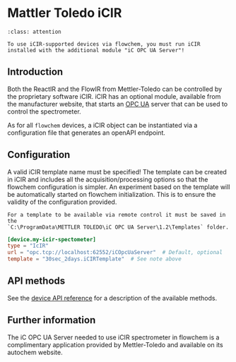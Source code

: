 # Mattler Toledo iCIR
```{admonition} Additional software needed!
:class: attention

To use iCIR-supported devices via flowchem, you must run iCIR installed with the additional module "iC OPC UA Server"!
```
## Introduction
Both the ReactIR and the FlowIR from Mettler-Toledo can be controlled by the proprietary software iCIR.
iCIR has an optional module, available from the manufacturer website, that starts an [OPC UA](https://en.wikipedia.org/wiki/OPC_Unified_Architecture)
server that can be used to control the spectrometer.

As for all `flowchem` devices, a iCIR object can be instantiated via a configuration file that generates an openAPI endpoint.

## Configuration
A valid iCIR template name must be specified!
The template can be created in iCIR and includes all the acquisition/processing options so
that the flowchem configuration is simpler.
An experiment based on the template will be automatically started on flowchem initialization.
This is to ensure the validity of the configuration provided.
```{note}
For a template to be available via remote control it must be saved in the
`C:\ProgramData\METTLER TOLEDO\iC OPC UA Server\1.2\Templates` folder.
```

```toml
[device.my-icir-spectometer]
type = "IcIR"
url = "opc.tcp://localhost:62552/iCOpcUaServer"  # Default, optional
template = "30sec_2days.iCIRTemplate"  # See note above
```


## API methods
See the [device API reference](../../api/icir/api.md) for a description of the available methods.

## Further information
The iC OPC UA Server needed to use iCIR spectrometer in flowchem is a complimentary application provided
by Mettler-Toledo and available on its autochem website.
